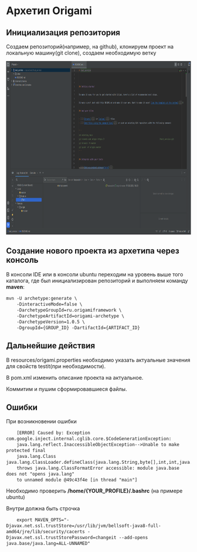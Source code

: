 # Архетип Origami

## Инициализация репозитория

Создаем репозиторий(например, на github), клонируем проект на локальную машину(git clone), создаем необходимую ветку

<img alt="img_1.png" height="472" width="862" src="images/img_1.png"/>

## Создание нового проекта из архетипа через консоль

В консоли IDE или в консоли ubuntu переходим на уровень выше того каталога, где был инициализирован репозиторий 
и выполняем команду **maven**:

```
mvn -U archetype:generate \
    -DinteractiveMode=false \
    -DarchetypeGroupId=ru.origamiframework \
    -DarchetypeArtifactId=origami-archetype \
    -DarchetypeVersion=1.0.5 \
    -DgroupId={GROUP_ID} -DartifactId={ARTIFACT_ID}
```

## Дальнейшие действия

В resources/origami.properties необходимо указать актуальные значения для свойств testit(при необходимости).

В pom.xml изменить описание проекта на актуальное.

Коммитим и пушим сформировавшиеся файлы.


## Ошибки

При возникновении ошибки

```
    [ERROR] Caused by: Exception com.google.inject.internal.cglib.core.$CodeGenerationException: 
    java.lang.reflect.InaccessibleObjectException-->Unable to make protected final 
    java.lang.Class java.lang.ClassLoader.defineClass(java.lang.String,byte[],int,int,java.security.ProtectionDomain) 
    throws java.lang.ClassFormatError accessible: module java.base does not "opens java.lang" 
    to unnamed module @49c43f4e [in thread "main"]
```

Необходимо проверить **/home/{YOUR_PROFILE}/.bashrc** (на примере ubuntu)

Внутри должна быть строчка

```
    export MAVEN_OPTS="-Djavax.net.ssl.trustStore=/usr/lib/jvm/bellsoft-java8-full-amd64/jre/lib/security/cacerts -Djavax.net.ssl.trustStorePassword=changeit --add-opens java.base/java.lang=ALL-UNNAMED"
```
